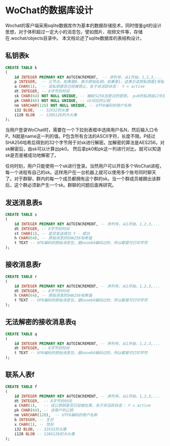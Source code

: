 # WoChat的数据库设计

Wochat的客户端采用sqlite数据库作为基本的数据存储技术，同时借鉴git的设计思想，对于体积超过一定大小的消息包，譬如图片、视频文件等，存储在.wochat/objects目录中。 本文档论述了sqlite数据库的表结构设计。

## 私钥表k
```sql
CREATE TABLE k
(
	id INTEGER PRIMARY KEY AUTOINCREMENT,  -- 序列号，从1开始，1,2,3,...
	p INTEGER,  -- 父节点，如果是0，表示原始私钥。如果是1，这表示这把私钥是1号私钥加密的
	a CHAR(1),  -- 该私钥是否已经被禁止，处于非活跃状态： Y = active
	dt INTEGER, -- 8字节的时间
	sk CHAR(64) NOT NULL UNIQUE, -- 被AES256加密过的密钥。 p=0的私钥由口令加密，p为非0的，有对应的私钥加密
	pk CHAR(66) NOT NULL UNIQUE, -- sk对应的公钥
	nm VARCHAR(128) NOT NULL UNIQUE, -- UTF8编码的用户名称
	i32 BLOB,  -- 32X32的头像
	i128 BLOB  -- 128X128的大头像
);
```

当用户登录WoChat时，需要在一个下拉别表框中选择用户名N，然后输入口令P。N就是name这一列的值。P包含所有合法的ASCII字符，长度不限。P经过SHA256哈希后得到的32个字节用于对sk进行解密。加解密的算法是AES256。对sk解密后，由sk可以计算出pk0。 然后拿pk0和pk这一列进行对比，就可以知道sk是否是被成功地解密了。

任何时刻，用户只能使用一个sk进行登录。当然用户可以开启多个WoChat进程，每一个进程有自己的sk。这样用户在一台机器上就可以使用多个账号同时聊天了。对于群聊，群内的每一个成员都拥有这个群的sk。当一个群成员被踢出该群后，这个群必须新产生一个sk。群聊的问题后面再研究。


## 发送消息表s
```sql
CREATE TABLE s
(
	id INTEGER PRIMARY KEY AUTOINCREMENT, -- 序列号，从1开始，1,2,3,...
	dt INTEGER, -- 8字节的时间
	st CHAR(1), -- 是否发送成功 Y - 成功
	h CHAR(64), -- 原始消息的SHA256哈希值
	t TEXT -- UF8编码的原始消息包，是base64编码过的，所以都是可打印字符
);
```

## 接收消息表r
```sql
CREATE TABLE r
(
	id INTEGER PRIMARY KEY AUTOINCREMENT, -- 序列号，从1开始，1,2,3,...
	dt INTEGER, -- 8字节的时间
	h CHAR(64), -- 原始消息的SHA256哈希值
	t TEXT -- UF8编码的原始消息包，是base64编码过的，所以都是可打印字符
);
```

## 无法解密的接收消息表q
```sql
CREATE TABLE q
(
	id INTEGER PRIMARY KEY AUTOINCREMENT, -- 序列号，从1开始，1,2,3,...
	dt INTEGER, -- 8字节的时间
	t TEXT -- UF8编码的原始消息包，是base64编码过的，所以都是可打印字符
);
```

## 联系人表f
```sql
CREATE TABLE f
(
	id INTEGER PRIMARY KEY AUTOINCREMENT, -- 序列号，从1开始，1,2,3,...
	dt INTEGER,  -- 8字节的时间
	a CHAR(1),   -- 该公钥钥是否已经被拉黑，处于非活跃状态： Y = active
	pk CHAR(64), -- 该用户的公钥
	nm VARCHAR(128),  -- UTF8编码的用户名称
	b INTEGER, -- 生日
	x CHAR(1), -- 性别
	i32 BLOB, -- 32X32的头像
	i128 BLOB -- 128X128的大头像
);
```
